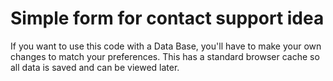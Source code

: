 # Simple form for contact support idea

If you want to use this code with a Data Base, you'll have to make your own changes to match your preferences.
This has a standard browser cache so all data is saved and can be viewed later.
